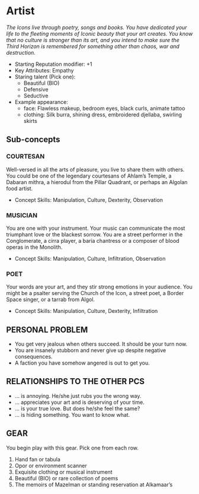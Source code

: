 # Artist

*The Icons live through poetry, songs and books.
You have dedicated your life to the fleeting moments of Iconic beauty that your art creates.
You know that no culture is stronger than its art, and you intend to make sure the Third Horizon is remembered for something other than chaos, war and destruction.*

* Starting Reputation modifier: +1
* Key Attributes: Empathy
* Staring talent (Pick one):
  * Beautiful (BIO)
  * Defensive
  * Seductive
* Example appearance:
  * face: Flawless makeup, bedroom eyes, black curls, animate tattoo
  * clothing: Silk burra, shining dress, embroidered djellaba, swirling skirts


## Sub-concepts

### COURTESAN

Well-versed in all the arts of pleasure, you live to share them with others. You could
be one of the legendary courtesans of Ahlam’s Temple, a Dabaran mithra, a hierodul from the Pillar Quadrant, or perhaps an Algolan food artist.

* Concept Skills: Manipulation, Culture, Dexterity, Observation

### MUSICIAN

You are one with your instrument. Your music can communicate the most triumphant love or the blackest sorrow. You are a street performer in the Conglomerate, a cirra player, a baria chantress or a composer of blood operas in the Monolith.

* Concept Skills: Manipulation, Culture, Infiltration, Observation

### POET

Your words are your art, and they stir strong emotions in your audience. You might be a psalter serving the Church of the Icon, a street poet, a Border Space singer, or a tarrab from Algol. 
  
* Concept Skills: Manipulation, Culture, Dexterity, Infiltration

## PERSONAL PROBLEM

* You get very jealous when others succeed. It should be your turn now.
* You are insanely stubborn and never give up despite negative consequences.
* A faction you have somehow angered is out to get you.

## RELATIONSHIPS TO THE OTHER PCS

* … is annoying. He/she just rubs you the wrong way.
* … appreciates your art and is deserving of your time.
* … is your true love. But does he/she feel the same?
* … is hiding something. You want to know what.

## GEAR

You begin play with this gear. Pick one from each row.

1. Hand fan or tabula
2. Opor or environment scanner
3. Exquisite clothing or musical instrument
4. Beautiful (BIO) or rare collection of poems
5. The memoirs of Mazelman or standing reservation at Alkamaar’s
